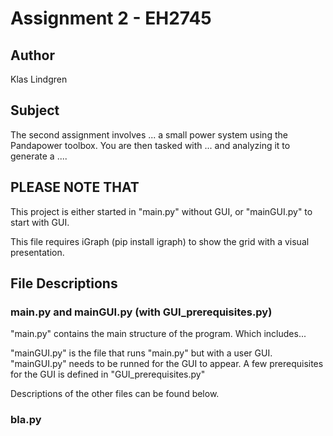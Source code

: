 # Assignment 2 - EH2745

## Author

Klas Lindgren

## Subject

The second assignment involves ... a small power system using the Pandapower toolbox.
You are then tasked with ... and analyzing it to generate a ....

## PLEASE NOTE THAT

This project is either started in "main.py" without GUI, or "mainGUI.py" to
start with GUI.

This file requires iGraph (pip install igraph) to show the grid with a
visual presentation.

## File Descriptions

### main.py and mainGUI.py (with GUI_prerequisites.py)

"main.py" contains the main structure of the program. Which includes...

"mainGUI.py" is the file that runs "main.py" but with a user GUI. "mainGUI.py"
needs to be runned for the GUI to appear. A few prerequisites for the GUI is
defined in "GUI_prerequisites.py"

Descriptions of the other files can be found below.

### bla.py
